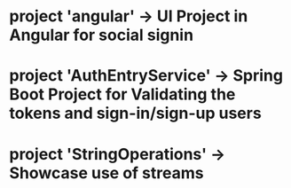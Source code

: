 # project 'angular' -> UI Project in Angular for social signin
# project 'AuthEntryService' -> Spring Boot Project for Validating the tokens and sign-in/sign-up users
# project 'StringOperations' -> Showcase use of streams

